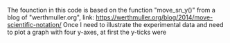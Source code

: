 The founction in this code is based on the function "move_sn_y()" from a blog of "werthmuller.org", link: https://werthmuller.org/blog/2014/move-scientific-notation/
Once I need to illustrate the experimental data and need to plot a graph with four y-axes, at first the y-ticks were 
